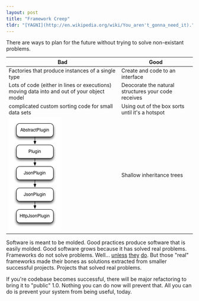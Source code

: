 ```yaml
---
layout: post
title: "Framework Creep"
tldr: "[YAGNI](http://en.wikipedia.org/wiki/You_aren't_gonna_need_it)."
---
```

There are ways to plan for the future without trying to solve non-existant problems.

| Bad | Good |
|---|---|
|Factories that produce instances of a single type|Create and code to an interface|
|Lots of code (either in lines or executions) moving data into and out of your object model|Deocorate the natural structures your code receives|
|complicated custom sorting code for small data sets|Using out of the box sorts until it's a hotspot|
|![bad-inherit](/images/bad_inherit.png)|Shallow inheritance trees

Software is meant to be molded.  Good practices produce software that is easily molded.  Good software grows because it has solved real problems.  Frameworks do not solve problems.  Well... [unless](http://rubyonrails.org) [they](http://hibernate.org/) [do](http://angularjs.org/).  But those "real" frameworks made their bones as solutions extracted from smaller successful projects.  Projects that solved real problems.

If you're codebase becomes successful, there will be major refactoring to bring it to "public" 1.0.  Nothing you can do now will prevent that.  All you can do is prevent your system from being useful, today.
